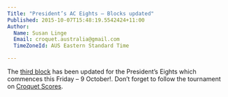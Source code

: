 ```yaml
---
Title: "President’s AC Eights – Blocks updated"
Published: 2015-10-07T15:48:19.5542424+11:00
Author:
  Name: Susan Linge
  Email: croquet.australia@gmail.com
  TimeZoneId: AUS Eastern Standard Time

---
```

The [third block](/blocks-presidents-eights-as-at-6-october.pdf) has been updated for the President’s Eights which commences this Friday – 9 October!.  Don’t forget to follow the tournament on [Croquet Scores](https://croquetscores.com/2015/ac/aca-presidents-eights).